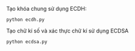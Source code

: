 Tạo khóa chung sử dụng ECDH:
```python3
python ecdh.py
```

Tạo chữ kí số và xác thực chữ kí sử dụng ECDSA
```python3
python ecdsa.py
```
